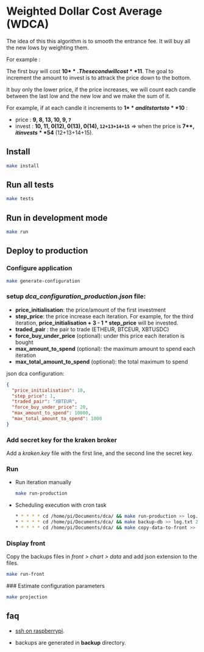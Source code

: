 # Weighted Dollar Cost Average (WDCA)

The idea of this this algorithm is to smooth the entrance fee. It will buy all the new lows by weighting them.

For example :

The first buy will cost **10$**. The second will cost **11$**. The goal to increment the amount to invest is to attrack the price down to the bottom.

It buy only the lower price, if the price increases, we will count each candle between the last low and the new low and we make the sum of it.

For example, if at each candle it increments to **1$** and it starts to **10$** :

* price : **9, 8, 13, 10, 9, `7`**
* invest : **10, 11, 0(12), 0(13), 0(14), `12+13+14+15`** => when the price is **7$**, it invests **54$** (12+13+14+15).


## Install

```bash
make install
```

## Run all tests

```bash
make tests
```

## Run in development mode

```bash
make run
```

## Deploy to production

### Configure application

```bash
make generate-configuration
```

### setup *dca_configuration_production.json* file:

* **price_initialisation**: the price/amount of the first investment
* **step_price**: the price increase each iteration. For example, for the third iteration, **price_initialisation + 3 -
  1 * step_price** will be invested.
* **traded_pair** : the pair to trade (ETHEUR, BTCEUR, XBTUSDC)
* **force_buy_under_price** (optional): under this price each iteration is bought
* **max_amount_to_spend** (optional): the maximum amount to spend each iteration
* **max_total_amount_to_spend** (optional): the total maximum to spend

json dca configuration:

```json
{
  "price_initialisation": 10,
  "step_price": 1,
  "traded_pair": "XBTEUR",
  "force_buy_under_price": 20,
  "max_amount_to_spend": 10000,
  "max_total_amount_to_spend": 1000
}
```

### Add secret key for the kraken broker

Add a *kraken.key* file with the first line, and the second line the secret key.

### Run

*  Run iteration manually

    ```bash
    make run-production
    ```

*  Scheduling execution with cron task

    ```bash
    * * * * * cd /home/pi/Documents/dca/ && make run-production >> log.txt 2>&1
    * * * * * cd /home/pi/Documents/dca/ && make backup-db >> log.txt 2>&1
    * * * * * cd /home/pi/Documents/dca/ && make copy-data-to-front >> log.txt 2>&1
    ```

### Display front

Copy the backups files in *front > chart > data* and add json extension to the files.


```bash
make run-front
```

### Estimate configuration parameters

```bash
make projection
```

## faq 

* [ssh on raspberrypi](https://www.raspberrypi-france.fr/guide/connecter-ssh-raspbian/).

* backups are generated in **backup** directory.
